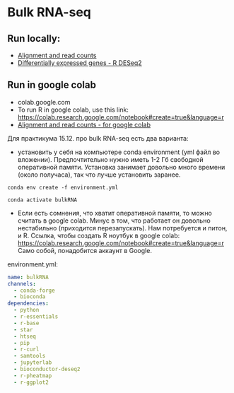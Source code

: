 # Bulk RNA-seq

## Run locally:
 * [Alignment and read counts](bulkRNAseq_STAR.ipynb)
 * [Differentially expressed genes - R DESeq2](bulkRNAseq_DESeq2.ipynb)

## Run in google colab
 * colab.google.com
 * To run R in google colab, use this link: https://colab.research.google.com/notebook#create=true&language=r
 * [Alignment and read counts - for google colab](bulkRNAseq_STAR_colab.ipynb)

Для практикума 15.12. про bulk RNA-seq есть два варианта:

 * установить у себя на компьютере conda environment (yml файл во вложении).
Предпочтительно нужно иметь 1-2 Гб свободной оперативной памяти. Установка занимает довольно много времени (около получаса), так что лучше установить заранее.

```
conda env create -f environment.yml

conda activate bulkRNA
```

 * Если есть сомнения, что хватит оперативной памяти, то можно считать в google colab. Минус в том, что работает он довольно нестабильно (приходится перезапускать).
Нам потребуется и питон, и R. Ссылка, чтобы создать R ноутбук в google colab:
https://colab.research.google.com/notebook#create=true&language=r
Само собой, понадобится аккаунт в Google.


environment.yml:
```yaml
name: bulkRNA
channels:
  - conda-forge
  - bioconda
dependencies:
  - python
  - r-essentials
  - r-base
  - star
  - htseq
  - pip
  - r-curl
  - samtools
  - jupyterlab
  - bioconductor-deseq2
  - r-pheatmap
  - r-ggplot2
```

